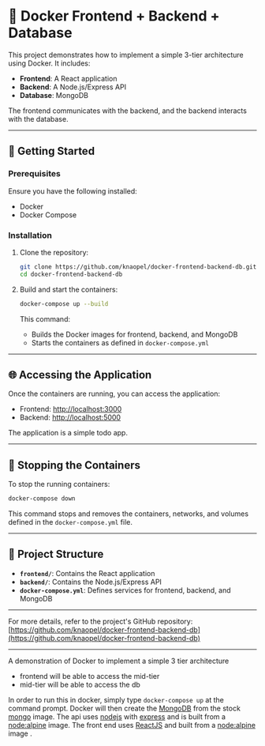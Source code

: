 

# 🐳 Docker Frontend + Backend + Database

This project demonstrates how to implement a simple 3-tier architecture using Docker. It includes:

* **Frontend**: A React application
* **Backend**: A Node.js/Express API
* **Database**: MongoDB

The frontend communicates with the backend, and the backend interacts with the database.

---

## 🚀 Getting Started

### Prerequisites

Ensure you have the following installed:

* Docker
* Docker Compose

### Installation

1. Clone the repository:

   ```bash
   git clone https://github.com/knaopel/docker-frontend-backend-db.git
   cd docker-frontend-backend-db
   ```

2. Build and start the containers:

   ```bash
   docker-compose up --build
   ```

   This command:

   * Builds the Docker images for frontend, backend, and MongoDB
   * Starts the containers as defined in `docker-compose.yml`

---

## 🌐 Accessing the Application

Once the containers are running, you can access the application:

* Frontend: [http://localhost:3000](http://localhost:3000)
* Backend: [http://localhost:5000](http://localhost:5000)

The application is a simple todo app.

---

## 🛑 Stopping the Containers

To stop the running containers:

```bash
docker-compose down
```

This command stops and removes the containers, networks, and volumes defined in the `docker-compose.yml` file.

---

## 🧩 Project Structure

* **`frontend/`**: Contains the React application
* **`backend/`**: Contains the Node.js/Express API
* **`docker-compose.yml`**: Defines services for frontend, backend, and MongoDB

---

For more details, refer to the project's GitHub repository: [https://github.com/knaopel/docker-frontend-backend-db](https://github.com/knaopel/docker-frontend-backend-db)

---



A demonstration of Docker to implement a simple 3 tier architecture

* frontend will be able to access the mid-tier
* mid-tier will be able to access the db

In order to run this in docker, simply type ```docker-compose up``` at the command prompt. Docker will then create the [MongoDB](https://www.mongodb.com/) from the stock [mongo](https://hub.docker.com/_/mongo) image. The api uses [nodejs](https://nodejs.org/) with [express](http://expressjs.com/) and is built from a [node:alpine](https://hub.docker.com/_/node) image. The front end uses [ReactJS](https://reactjs.org/) and built from a [node:alpine](https://hub.docker.com/_/node) image .
